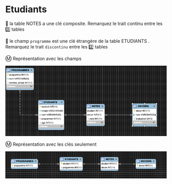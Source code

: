 # Etudiants


:pushpin: la table NOTES a une clé composite. Remarquez le trait continu entre les :three: tables

:pushpin: le champ `programme` est une clé étrangère de la table ETUDIANTS . Remarquez le trait `discontinu` entre les :two: tables

:m: Représentation avec les champs

![image](images/schema.png)

:m: Représentation avec les clés seulement

![image](images/pk-fk.png)
